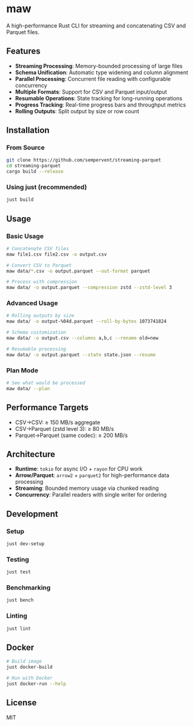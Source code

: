 # maw

A high-performance Rust CLI for streaming and concatenating CSV and Parquet files.

## Features

- **Streaming Processing**: Memory-bounded processing of large files
- **Schema Unification**: Automatic type widening and column alignment
- **Parallel Processing**: Concurrent file reading with configurable concurrency
- **Multiple Formats**: Support for CSV and Parquet input/output
- **Resumable Operations**: State tracking for long-running operations
- **Progress Tracking**: Real-time progress bars and throughput metrics
- **Rolling Outputs**: Split output by size or row count

## Installation

### From Source

```bash
git clone https://github.com/sempervent/streaming-parquet
cd streaming-parquet
cargo build --release
```

### Using just (recommended)

```bash
just build
```

## Usage

### Basic Usage

```bash
# Concatenate CSV files
maw file1.csv file2.csv -o output.csv

# Convert CSV to Parquet
maw data/*.csv -o output.parquet --out-format parquet

# Process with compression
maw data/ -o output.parquet --compression zstd --zstd-level 3
```

### Advanced Usage

```bash
# Rolling outputs by size
maw data/ -o output-%04d.parquet --roll-by-bytes 1073741824

# Schema customization
maw data/ -o output.csv --columns a,b,c --rename old=new

# Resumable processing
maw data/ -o output.parquet --state state.json --resume
```

### Plan Mode

```bash
# See what would be processed
maw data/ --plan
```

## Performance Targets

- CSV→CSV: ≥ 150 MB/s aggregate
- CSV→Parquet (zstd level 3): ≥ 80 MB/s  
- Parquet→Parquet (same codec): ≥ 200 MB/s

## Architecture

- **Runtime**: `tokio` for async I/O + `rayon` for CPU work
- **Arrow/Parquet**: `arrow2` + `parquet2` for high-performance data processing
- **Streaming**: Bounded memory usage via chunked reading
- **Concurrency**: Parallel readers with single writer for ordering

## Development

### Setup

```bash
just dev-setup
```

### Testing

```bash
just test
```

### Benchmarking

```bash
just bench
```

### Linting

```bash
just lint
```

## Docker

```bash
# Build image
just docker-build

# Run with Docker
just docker-run --help
```

## License

MIT

